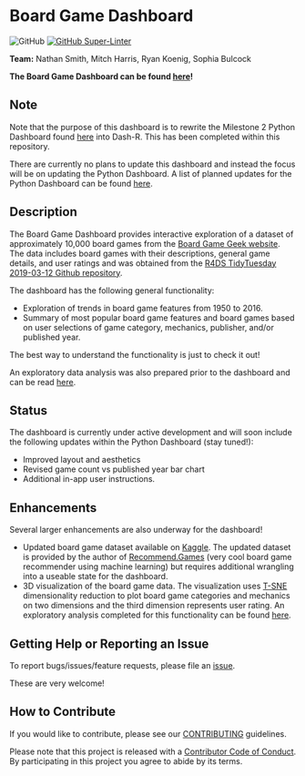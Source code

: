 # Board Game Dashboard

![GitHub](https://img.shields.io/github/license/ubco-mds-2020-labs/dashboard-project---r-group14) [![GitHub Super-Linter](https://github.com/ubco-mds-2020-labs/dashboard-project---r-group14/actions/workflows/linter.yml/badge.svg)](https://github.com/marketplace/actions/super-linter)

**Team:** Nathan Smith, Mitch Harris, Ryan Koenig, Sophia Bulcock

**The Board Game Dashboard can be found [here](https://boardgame-dashboard-data551.herokuapp.com/)!**

## Note

Note that the purpose of this dashboard is to rewrite the Milestone 2 Python Dashboard found [here](https://github.com/ubco-mds-2020-labs/dashboard-project-group14/releases/tag/v0.1.1) into Dash-R. This has been completed within this repository.

There are currently no plans to update this dashboard and instead the focus will be on updating the Python Dashboard. A list of planned updates for the Python Dashboard can be found [here](https://github.com/ubco-mds-2020-labs/dashboard-project-group14/issues).

## Description

The Board Game Dashboard provides interactive exploration of a dataset of approximately 10,000 board games from the [Board Game Geek website](https://boardgamegeek.com/). The data includes board games with their descriptions, general game details, and user ratings and was obtained from the [R4DS TidyTuesday 2019-03-12 Github repository](https://github.com/rfordatascience/tidytuesday/tree/master/data/2019/2019-03-12).

The dashboard has the following general functionality:

- Exploration of trends in board game features from 1950 to 2016.
- Summary of most popular board game features and board games based on user selections of game category, mechanics, publisher, and/or published year.

The best way to understand the functionality is just to check it out!

An exploratory data analysis was also prepared prior to the dashboard and can be read [here](https://github.com/ubco-mds-2020-labs/dashboard-project---r-group14/blob/main/reports/exploratory_data_analysis/boardgame_EDA.ipynb).

## Status

The dashboard is currently under active development and will soon include the following updates within the Python Dashboard (stay tuned!):

- Improved layout and aesthetics
- Revised game count vs published year bar chart
- Additional in-app user instructions.

## Enhancements

Several larger enhancements are also underway for the dashboard!

- Updated board game dataset available on [Kaggle](https://www.kaggle.com/mshepherd/board-games). The updated dataset is provided by the author of [Recommend.Games](https://recommend.games/) (very cool board game recommender using machine learning) but requires additional wrangling into a useable state for the dashboard.
- 3D visualization of the board game data. The visualization uses [T-SNE](https://en.wikipedia.org/wiki/T-distributed_stochastic_neighbor_embedding) dimensionality reduction to plot board game categories and mechanics on two dimensions and the third dimension represents user rating. An exploratory analysis completed for this functionality can be found [here](https://github.com/ubco-mds-2020-labs/dashboard-project---r-group14/blob/main/reports/tsne_analysis/).

## Getting Help or Reporting an Issue

To report bugs/issues/feature requests, please file an
[issue](https://github.com/ubco-mds-2020-labs/dashboard-project---r-group14/issues).

These are very welcome!

## How to Contribute

If you would like to contribute, please see our
[CONTRIBUTING](https://github.com/ubco-mds-2020-labs/dashboard-project---r-group14/blob/main/CONTRIBUTING.md)
guidelines.

Please note that this project is released with a [Contributor Code of
Conduct](https://github.com/ubco-mds-2020-labs/dashboard-project---r-group14/blob/main/CODE_OF_CONDUCT.md).
By participating in this project you agree to abide by its terms.
